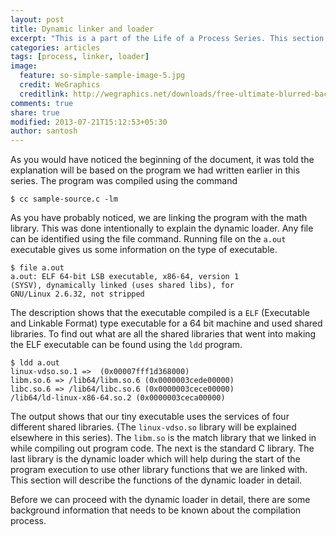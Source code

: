 ```yaml
---
layout: post
title: Dynamic linker and loader
excerpt: "This is a part of the Life of a Process Series. This section explains how libraries are linked and loaded dynamically upon the start of execution of a program."
categories: articles
tags: [process, linker, loader]
image:
  feature: so-simple-sample-image-5.jpg
  credit: WeGraphics
  creditlink: http://wegraphics.net/downloads/free-ultimate-blurred-background-pack/
comments: true
share: true
modified: 2013-07-21T15:12:53+05:30
author: santosh
---
```


As you would have noticed the beginning of the document, it was told the
explanation will be based on the program we had written earlier in this
series. The program was compiled using the command

```console
$ cc sample-source.c -lm
```

As you have probably noticed, we are linking the program with the math
library. This was done intentionally to explain the dynamic loader. Any file can
be identified using the file command. Running file on the `a.out` executable gives
us some information on the type of executable.

```console
$ file a.out
a.out: ELF 64-bit LSB executable, x86-64, version 1 
(SYSV), dynamically linked (uses shared libs), for
GNU/Linux 2.6.32, not stripped
```

The description shows that the executable compiled is a `ELF` (Executable and
Linkable Format) type executable for a 64 bit machine and used shared
libraries. To find out what are all the shared libraries that went into making
the ELF executable can be found using the `ldd` program.

```console
$ ldd a.out
linux-vdso.so.1 =>  (0x00007fff1d368000)
libm.so.6 => /lib64/libm.so.6 (0x0000003cede00000)
libc.so.6 => /lib64/libc.so.6 (0x0000003cece00000)
/lib64/ld-linux-x86-64.so.2 (0x0000003ceca00000)
```

The output shows that our tiny executable uses the services of four different
shared libraries. {The `linux-vdso.so` library will be explained elsewhere in this
series). The `libm.so` is the match library that we linked in while compiling out
program code. The next is the standard C library. The last library is the
dynamic loader which will help during the start of the program execution to use
other library functions that we are linked with. This section will describe the
functions of the dynamic loader in detail.

Before we can proceed with the dynamic loader in detail, there are some
background information that needs to be known about the compilation process.
